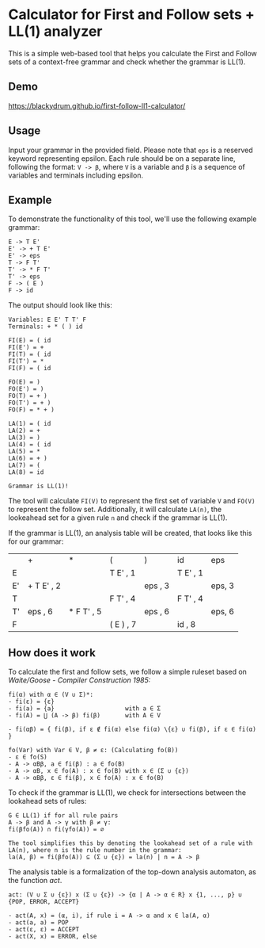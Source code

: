 # Calculator for First and Follow sets + LL(1) analyzer

<p>This is a simple web-based tool that helps you calculate the First and Follow sets of a context-free grammar and check whether the grammar is LL(1).</p>

## Demo
https://blackydrum.github.io/first-follow-ll1-calculator/

## Usage
Input your grammar in the provided field. Please note that ``eps`` is a reserved keyword representing epsilon. Each rule should be on a separate line, following the format: ``V -> β``, where ``V`` is a variable and ``β`` is a sequence of variables and terminals including epsilon.

## Example
To demonstrate the functionality of this tool, we'll use the following example grammar:
```
E -> T E'
E' -> + T E'
E' -> eps
T -> F T'
T' -> * F T'
T' -> eps
F -> ( E )
F -> id
```
The output should look like this:
```
Variables: E E' T T' F 
Terminals: + * ( ) id 

FI(E) = ( id
FI(E') = +
FI(T) = ( id
FI(T') = *
FI(F) = ( id

FO(E) = )
FO(E') = )
FO(T) = + )
FO(T') = + )
FO(F) = * + )

LA(1) = ( id
LA(2) = +
LA(3) = )
LA(4) = ( id
LA(5) = *
LA(6) = + )
LA(7) = (
LA(8) = id

Grammar is LL(1)!
```

The tool will calculate ``FI(V)`` to represent the first set of variable ``V`` and ``FO(V)`` to represent the follow set. Additionally, it will calculate ``LA(n)``, the lookeahead set for a given rule ``n`` and check if the grammar is LL(1).<br>

If the grammar is LL(1), an analysis table will be created, that looks like this for our grammar:
<table id="analysis-table"><tr><td></td><td class="text--bold">+</td><td class="text--bold">*</td><td class="text--bold">(</td><td class="text--bold">)</td><td class="text--bold">id</td><td class="text--bold">eps</td></tr><tr><td class="text--bold">E</td><td class="E+#+**_::_**+#++"></td><td class="E+#+**_::_**+#+*"></td><td class="E+#+**_::_**+#+( text--bold">T E' , 1
</td><td class="E+#+**_::_**+#+)"></td><td class="E+#+**_::_**+#+id text--bold">T E' , 1
</td><td class="E+#+**_::_**+#+eps"></td></tr><tr><td class="text--bold">E'</td><td class="E'+#+**_::_**+#++ text--bold">+ T E' , 2
</td><td class="E'+#+**_::_**+#+*"></td><td class="E'+#+**_::_**+#+("></td><td class="E'+#+**_::_**+#+) text--bold">eps , 3
</td><td class="E'+#+**_::_**+#+id"></td><td class="E'+#+**_::_**+#+eps text--bold">eps, 3</td></tr><tr><td class="text--bold">T</td><td class="T+#+**_::_**+#++"></td><td class="T+#+**_::_**+#+*"></td><td class="T+#+**_::_**+#+( text--bold">F T' , 4
</td><td class="T+#+**_::_**+#+)"></td><td class="T+#+**_::_**+#+id text--bold">F T' , 4
</td><td class="T+#+**_::_**+#+eps"></td></tr><tr><td class="text--bold">T'</td><td class="T'+#+**_::_**+#++ text--bold">eps , 6
</td><td class="T'+#+**_::_**+#+* text--bold">* F T' , 5
</td><td class="T'+#+**_::_**+#+("></td><td class="T'+#+**_::_**+#+) text--bold">eps , 6
</td><td class="T'+#+**_::_**+#+id"></td><td class="T'+#+**_::_**+#+eps text--bold">eps, 6</td></tr><tr><td class="text--bold">F</td><td class="F+#+**_::_**+#++"></td><td class="F+#+**_::_**+#+*"></td><td class="F+#+**_::_**+#+( text--bold">( E ) , 7
</td><td class="F+#+**_::_**+#+)"></td><td class="F+#+**_::_**+#+id text--bold">id , 8
</td><td class="F+#+**_::_**+#+eps"></td></tr></table>


## How does it work
To calculate the first and follow sets, we follow a simple ruleset based on <em>Waite/Goose - Compiler Construction 1985:</em> <br>
```
fi(α) with α ∈ (V ∪ Σ)*:
- fi(ε) = {ε}
- fi(a) = {a}                    with a ∈ Σ
- fi(A) = ⋃ (A -> β) fi(β)       with A ∈ V

- fi(αβ) = { fi(β), if ε ∉ fi(α) else fi(α) \{ε} ∪ fi(β), if ε ∈ fi(α) }

fo(Var) with Var ∈ V, β ≠ ε: (Calculating fo(B))
- ε ∈ fo(S)
- A -> αBβ, a ∈ fi(β) : a ∈ fo(B)
- A -> αB, x ∈ fo(A) : x ∈ fo(B) with x ∈ (Σ ∪ {ε})
- A -> αBβ, ε ∈ fi(β), x ∈ fo(A) : x ∈ fo(B)
```

To check if the grammar is LL(1), we check for intersections between the lookahead sets of rules: <br>
```
G ∈ LL(1) if for all rule pairs
A -> β and A -> γ with β ≠ γ:
fi(βfo(A)) ∩ fi(γfo(A)) = ∅

The tool simplifies this by denoting the lookahead set of a rule with LA(n), where n is the rule number in the grammar:
la(A, β) = fi(βfo(A)) ⊆ (Σ ∪ {ε}) = la(n) | n = A -> β
```

The analysis table is a formalization of the top-down analysis automaton, as the function <em>act</em>.
```
act: (V ∪ Σ ∪ {ε}) x (Σ ∪ {ε}) -> {α | A -> α ∈ R} x {1, ..., p} ∪ {POP, ERROR, ACCEPT}

- act(A, x) = (α, i), if rule i = A -> α and x ∈ la(A, α)
- act(a, a) = POP
- act(ε, ε) = ACCEPT
- act(X, x) = ERROR, else
```
